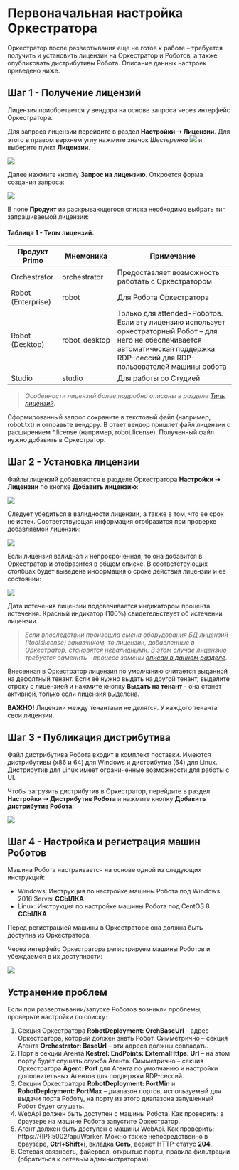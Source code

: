 #	Первоначальная настройка Оркестратора

Оркестратор после развертывания еще не готов к работе – требуется получить и установить лицензии на Оркестратор и Роботов, а также опубликовать дистрибутивы Робота. Описание данных настроек приведено ниже.

##	Шаг 1 - Получение лицензий

Лицензия приобретается у вендора на основе запроса через интерфейс Оркестратора.

Для запроса лицензии перейдите в раздел **Настройки ➝ Лицензии**. Для этого в правом верхнем углу нажмите значок *Шестеренка* ![](<../../.gitbook/assets/Шестеренка.png>) и выберите пункт **Лицензии**.

![](<../../.gitbook/assets/Все лицензии. Орк.png>)

Далее нажмите кнопку **Запрос на лицензию**. Откроется форма создания запроса:

![](<../../.gitbook/assets/Форма создания запроса на лицензию. Орк.png>)

В поле **Продукт** из раскрывающегося списка необходимо выбрать тип запрашиваемой лицензии:

#### Таблица 1 - Типы лицензий.

| Продукт Primo  | Мнемоника    | Примечание               |
| -------------- | ------ | ------------------------------------------ |
| Orchestrator    | orchestrator | Предоставляет возможность работать с Оркестратором |
| Robot (Enterprise) | robot | Для Робота Оркестратора        |
| Robot (Desktop)  | robot_desktop | Только для attended-Роботов. Если эту лицензию использует оркестраторный Робот – для него не обеспечивается автоматическая поддержка RDP-сессий для RDP-пользователей машины робота |
| Studio           | studio | Для работы со Студией                   |

> *Особенности лицензий более подробно описаны в разделе [Типы лицензий](https://docs.primo-rpa.ru/primo-rpa/orchestrator/settings/licensing/license-types).*

Сформированный запрос сохраните в текстовый файл (например, robot.txt) и отправьте вендору. В ответ вендор пришлет файл лицензии с расширением \*.license (например, robot.license). Полученный файл нужно добавить в Оркестратор.

## Шаг 2 - Установка лицензии

Файлы лицензий добавляются в разделе Оркестратора **Настройки ➝ Лицензии** по кнопке **Добавить лицензию**:

![](<../../.gitbook/assets/10. Форма создания запроса на лицензию (1).png>)

Следует убедиться в валидности лицензии, а также в том, что ее срок не истек. Соответствующая информация отобразится при проверке добавляемой лицензии:

![](<../../.gitbook/assets/Проверка лицензии.png>)

Если лицензия валидная и непросроченная, то она добавится в Оркестратор и отобразится в общем списке. В соответствующих столбцах будет выведена информация о сроке действия лицензии и ее состоянии:

![](<../../.gitbook/assets/11. Отображение валидности и даты истечения лицензий.png>) 

Дата истечения лицензии подсвечивается индикатором процента истечения. Красный индикатор (100%) свидетельствует об истечении лицензии.

> *Если впоследствии произошла смена оборудования БД лицензий (ltoolslicense) заказчиком, то лицензии, добавленные в Оркестратор, становятся невалидными. В этом случае лицензию требуется заменить - процесс замены [описан в данном разделе](https://docs.primo-rpa.ru/primo-rpa/orchestrator/settings/licensing/change-license).*

Внесенная в Оркестратор лицензия по умолчанию считается выданной на дефолтный тенант. Если её нужно выдать на другой тенант, выделите строку с лицензией и нажмите кнопку **Выдать на тенант** - она станет активной, только если лицензия выделена.

**ВАЖНО!** Лицензии между тенантами не делятся. У каждого тенанта свои лицензии.


## Шаг 3 - Публикация дистрибутива

Файл дистрибутива Робота входит в комплект поставки. Имеются дистрибутивы (x86 и 64) для Windows и дистрибутив (64) для Linux. Дистрибутив для Linux имеет ограниченные возможности для работы с UI.

Чтобы загрузить дистрибутив в Оркестратор, перейдите в раздел **Настройки ➝ Дистрибутив Робота** и нажмите кнопку **Добавить дистрибутив Робота**:

![](<../../.gitbook/assets/12. Дистрибутивы робота.png>) 

## Шаг 4 - Настройка и регистрация машин Роботов

Машина Робота настраивается на основе одной из следующих инструкций:
* Windows: Инструкция по настройке машины Робота под Windows 2016 Server **ССЫЛКА**
* Linux: Инструкция по настройке машины Робота под CentOS 8 **ССЫЛКА**

Перед регистрацией машины в Оркестраторе она должна быть доступна из Оркестратора. 

Через интерфейс Оркестратора регистрируем машины Роботов и убеждаемся в их доступности:

![](<../../.gitbook/assets/13. Зарегистрированные в Оркестраторе машины роботов.png>) 

## Устранение проблем

Если при развертывании/запуске Роботов возникли проблемы, проверьте настройки по списку:

1. Секция Оркестратора **RobotDeployment: OrchBaseUrl** – адрес Оркестратора, который должен знать Робот. Симметрично – секция Агента **Orchestrator: BaseUrl** – эти адреса должны совпадать.
2. Порт в секции Агента **Kestrel: EndPoints: ExternalHttps: Url** – на этом порту будет слушать служба Агента. Симметрично – секция Оркестратора **Agent: Port** для Агента по умолчанию и настройки дополнительных Агентов для поддержки RDP-сессий.
3. Секции Оркестратора **RobotDeployment: PortMin** и **RobotDeployment: PortMax** – диапазон портов, используемый для выдачи порта Роботу, на порту из этого диапазона запушенный Робот будет слушать.
4. WebApi должен быть доступен с машины Робота. Как проверить: в браузере на машине Робота запустите Оркестратор.
5. Агент должен быть доступен с машины WebApi. Как проверить: https://{IP}:5002/api/Worker. Можно также непосредственно в браузере, **Ctrl+Shift+i**, вкладка **Сеть**, вернет HTTP-статус **204**. 
6. Сетевая связность, файервол, открытые порты, правила фильтрации (обратиться к сетевым администраторам).


